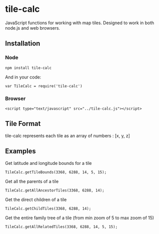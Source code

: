 # tile-calc

JavaScript functions for working with map tiles.  Designed to work in both node.js and web browsers.

## Installation

### Node

    npm install tile-calc

And in your code:

    var TileCalc = require('tile-calc')

### Browser

    <script type="text/javascript" src="../tile-calc.js"></script>

## Tile Format

tile-calc represents each tile as an array of numbers : [x, y, z]

## Examples

Get latitude and longitude bounds for a tile

    TileCalc.getTileBounds(3368, 6288, 14, 5, 15);

Get all the parents of a tile

	TileCalc.getAllAncestorTiles(3368, 6288, 14);

Get the direct children of a tile

	TileCalc.getChildTiles(3368, 6288, 14);

Get the entire family tree of a tile (from min zoom of 5 to max zoom of 15)

	TileCalc.getAllRelatedTiles(3368, 6288, 14, 5, 15);
